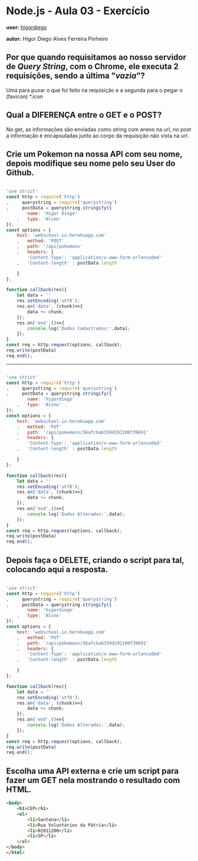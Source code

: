 # Node.js - Aula 03 - Exercício
**user:** [higordiego](https://github.com/higordiego)

**autor:** Higor Diego Alves Ferreira Pinheiro

## Por que quando requisitamos ao nosso servidor de *Query String*, **com o Chrome**, ele executa 2 requisições, sendo a última "*vazia*"?

Uma para puxar o que foi feito na requisição e a segunda para o pegar o (favicon) *.icon

## Qual a DIFERENÇA entre o GET e o POST?

No get, as informações são enviadas como string com anexo na url, no post a informação é encapsuladas junto ao corpo da requisição não vista na url.


## Crie um Pokemon na nossa API com seu nome, depois modifique seu nome pelo seu User do Github.

```js

'use strict'
const http = require('http')
,	  querystring = require('querystring')
,	  postData = querystring.stringify({
		name: 'Higor Diego'
	,	type: 'Aluno'
});
const options = {
	host: 'webschool-io.herokuapp.com'
	,	method: 'POST'
	,	path: '/api/pokemons'
	,	headers: {
		'Content-Type': 'application/x-www-form-urlencoded'
	,	'Content-length' : postData.length

	}
};

function callback(res){
	let data = ''
	res.setEncoding('utf8');
	res.on('data', (chunk)=>{
		data += chunk;
	});
	res.on('end',()=>{
		console.log('Dados Cadastrados:',data);
	});
}
const req = http.request(options, callback);
req.write(postData)
req.end();

```
---

```js

'use strict'
const http = require('http')
,	  querystring = require('querystring')
,	  postData = querystring.stringify({
		name: 'higordiego'
	,	type: 'Aluno'
});
const options = {
	host: 'webschool-io.herokuapp.com'
	,	method: 'PUT'
	,	path: '/api/pokemons/56afcba6339d291100f39691'
	,	headers: {
		'Content-Type': 'application/x-www-form-urlencoded'
	,	'Content-length' : postData.length

	}
};

function callback(res){
	let data = ''
	res.setEncoding('utf8');
	res.on('data', (chunk)=>{
		data += chunk;
	});
	res.on('end',()=>{
		console.log('Dados Alterados:',data);
	});
}
const req = http.request(options, callback);
req.write(postData)
req.end();


```

## **Depois faça o DELETE**, criando o script para tal, colocando aqui a resposta.
```js

'use strict'
const http = require('http')
,	  querystring = require('querystring')
,	  postData = querystring.stringify({
		name: 'higordiego'
	,	type: 'Aluno'
});
const options = {
	host: 'webschool-io.herokuapp.com'
	,	method: 'PUT'
	,	path: '/api/pokemons/56afcba6339d291100f39691'
	,	headers: {
		'Content-Type': 'application/x-www-form-urlencoded'
	,	'Content-length' : postData.length

	}
};

function callback(res){
	let data = ''
	res.setEncoding('utf8');
	res.on('data', (chunk)=>{
		data += chunk;
	});
	res.on('end',()=>{
		console.log('Dados Alterados:',data);
	});
}
const req = http.request(options, callback);
req.write(postData)
req.end();

```

## Escolha uma **API externa** e crie um script para fazer um GET nela **mostrando o resultado com HTML**.
```html
<body>
	<h1>CEP</h1>
	<ul>
		<li>Santana</li>
		<li>Rua Voluntários da Pátria</li>
		<li>02011200</li>
		<li>SP</li>
	</ul>
</body>
</html>
```
